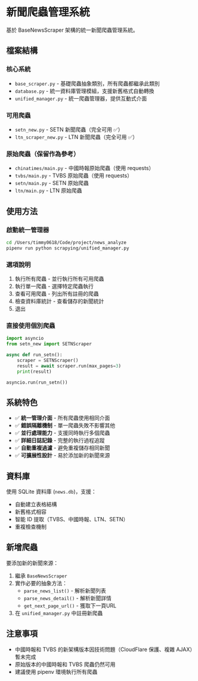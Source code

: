 # 新聞爬蟲管理系統

基於 BaseNewsScraper 架構的統一新聞爬蟲管理系統。

## 檔案結構

### 核心系統
- `base_scraper.py` - 基礎爬蟲抽象類別，所有爬蟲都繼承此類別
- `database.py` - 統一資料庫管理模組，支援新舊格式自動轉換
- `unified_manager.py` - 統一爬蟲管理器，提供互動式介面

### 可用爬蟲
- `setn_new.py` - SETN 新聞爬蟲（完全可用 ✅）
- `ltn_scraper_new.py` - LTN 新聞爬蟲（完全可用 ✅）

### 原始爬蟲（保留作為參考）
- `chinatimes/main.py` - 中國時報原始爬蟲（使用 requests）
- `tvbs/main.py` - TVBS 原始爬蟲（使用 requests）
- `setn/main.py` - SETN 原始爬蟲
- `ltn/main.py` - LTN 原始爬蟲

## 使用方法

### 啟動統一管理器
```bash
cd /Users/timmy0618/Code/project/news_analyze
pipenv run python scrapying/unified_manager.py
```

### 選項說明
1. 執行所有爬蟲 - 並行執行所有可用爬蟲
2. 執行單一爬蟲 - 選擇特定爬蟲執行
3. 查看可用爬蟲 - 列出所有註冊的爬蟲
4. 檢查資料庫統計 - 查看儲存的新聞統計
5. 退出

### 直接使用個別爬蟲
```python
import asyncio
from setn_new import SETNScraper

async def run_setn():
    scraper = SETNScraper()
    result = await scraper.run(max_pages=3)
    print(result)

asyncio.run(run_setn())
```

## 系統特色

- ✅ **統一管理介面** - 所有爬蟲使用相同介面
- ✅ **錯誤隔離機制** - 單一爬蟲失敗不影響其他
- ✅ **並行處理能力** - 支援同時執行多個爬蟲
- ✅ **詳細日誌記錄** - 完整的執行過程追蹤
- ✅ **自動重複過濾** - 避免重複儲存相同新聞
- ✅ **可擴展性設計** - 易於添加新的新聞來源

## 資料庫

使用 SQLite 資料庫 (`news.db`)，支援：
- 自動建立表格結構
- 新舊格式相容
- 智能 ID 提取（TVBS、中國時報、LTN、SETN）
- 重複檢查機制

## 新增爬蟲

要添加新的新聞來源：

1. 繼承 `BaseNewsScraper`
2. 實作必要的抽象方法：
   - `parse_news_list()` - 解析新聞列表
   - `parse_news_detail()` - 解析新聞詳情
   - `get_next_page_url()` - 獲取下一頁URL
3. 在 `unified_manager.py` 中註冊新爬蟲

## 注意事項

- 中國時報和 TVBS 的新架構版本因技術問題（CloudFlare 保護、複雜 AJAX）暫未完成
- 原始版本的中國時報和 TVBS 爬蟲仍然可用
- 建議使用 pipenv 環境執行所有爬蟲

